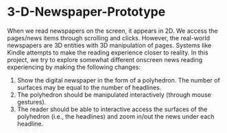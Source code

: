 # 3-D-Newspaper-Prototype
When we read newspapers on the screen, it appears in 2D. We access the pages/news items through scrolling and
clicks. However, the real-world newspapers are 3D entities with 3D manipulation of pages. Systems like Kindle
attempts to make the reading experience closer to reality. In this project, we try to explore somewhat different onscreen
news reading experiencing by making the following changes:
1. Show the digital newspaper in the form of a polyhedron. The number of surfaces may be equal to the
number of headlines.
2. The polyhedron should be manipulated interactively (through mouse gestures).
3. The reader should be able to interactive access the surfaces of the polyhedron (i.e., the headlines) and
zoom in/out the news under each headline.

